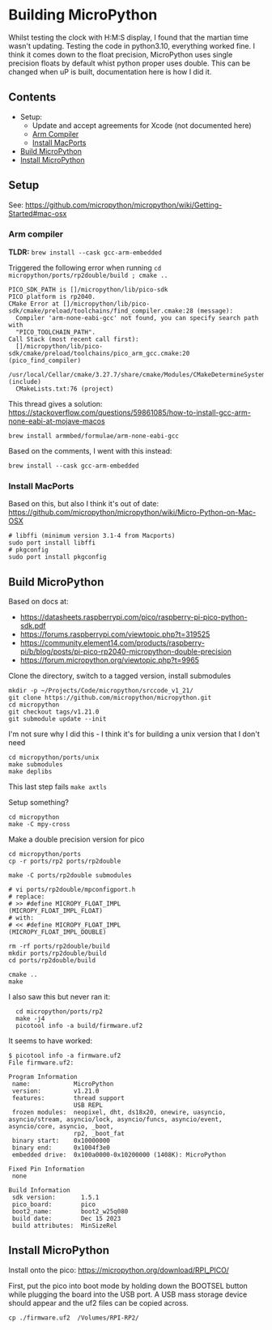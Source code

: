 
# Building MicroPython

Whilst testing the clock with H:M:S display, I found that the martian time wasn't updating.
Testing the code in python3.10, everything worked fine.
I think it comes down to the float precision, MicroPython uses single precision floats by default whist python proper uses double.
This can be changed when uP is built, documentation here is how I did it.


## Contents
* Setup:
  * Update and accept agreements for Xcode (not documented here)
  * [Arm Compiler](#arm-compiler)
  * [Install MacPorts](#install-macports)
* [Build MicroPython](#build-microPython)
* [Install MicroPython](#install-microPython)


## Setup

See: https://github.com/micropython/micropython/wiki/Getting-Started#mac-osx

### Arm compiler
**TLDR:** `brew install --cask gcc-arm-embedded`

Triggered the following error when running `cd micropython/ports/rp2double/build ; cmake ..`

```
PICO_SDK_PATH is []/micropython/lib/pico-sdk
PICO platform is rp2040.
CMake Error at []/micropython/lib/pico-sdk/cmake/preload/toolchains/find_compiler.cmake:28 (message):
  Compiler 'arm-none-eabi-gcc' not found, you can specify search path with
  "PICO_TOOLCHAIN_PATH".
Call Stack (most recent call first):
  []/micropython/lib/pico-sdk/cmake/preload/toolchains/pico_arm_gcc.cmake:20 (pico_find_compiler)
  /usr/local/Cellar/cmake/3.27.7/share/cmake/Modules/CMakeDetermineSystem.cmake:148 (include)
  CMakeLists.txt:76 (project)
```

This thread gives a solution: https://stackoverflow.com/questions/59861085/how-to-install-gcc-arm-none-eabi-at-mojave-macos
```
brew install armmbed/formulae/arm-none-eabi-gcc
```
Based on the comments, I went with this instead:
```
brew install --cask gcc-arm-embedded
```


### Install MacPorts

Based on this, but also I think it's out of date: https://github.com/micropython/micropython/wiki/Micro-Python-on-Mac-OSX
```
# libffi (minimum version 3.1-4 from Macports)
sudo port install libffi
# pkgconfig
sudo port install pkgconfig
```

## Build MicroPython

Based on docs at:
* https://datasheets.raspberrypi.com/pico/raspberry-pi-pico-python-sdk.pdf
* https://forums.raspberrypi.com/viewtopic.php?t=319525
* https://community.element14.com/products/raspberry-pi/b/blog/posts/pi-pico-rp2040-micropython-double-precision
* https://forum.micropython.org/viewtopic.php?t=9965


Clone the directory, switch to a tagged version, install submodules
```
mkdir -p ~/Projects/Code/micropython/srccode_v1_21/
git clone https://github.com/micropython/micropython.git
cd micropython
git checkout tags/v1.21.0
git submodule update --init
```

I'm not sure why I did this - I think it's for building a unix version that I don't need
```
cd micropython/ports/unix
make submodules
make deplibs
```
This last step fails `make axtls`

Setup something?
```
cd micropython
make -C mpy-cross
```

Make a double precision version for pico
```
cd micropython/ports
cp -r ports/rp2 ports/rp2double

make -C ports/rp2double submodules

# vi ports/rp2double/mpconfigport.h
# replace:
# >> #define MICROPY_FLOAT_IMPL                      (MICROPY_FLOAT_IMPL_FLOAT)
# with:
# << #define MICROPY_FLOAT_IMPL                      (MICROPY_FLOAT_IMPL_DOUBLE)

rm -rf ports/rp2double/build
mkdir ports/rp2double/build
cd ports/rp2double/build

cmake ..
make
```

I also saw this but never ran it:
```
  cd micropython/ports/rp2
  make -j4
  picotool info -a build/firmware.uf2
```

It seems to have worked:
```
$ picotool info -a firmware.uf2
File firmware.uf2:

Program Information
 name:            MicroPython
 version:         v1.21.0
 features:        thread support
                  USB REPL
 frozen modules:  neopixel, dht, ds18x20, onewire, uasyncio, asyncio/stream, asyncio/lock, asyncio/funcs, asyncio/event, asyncio/core, asyncio, _boot,
                  rp2, _boot_fat
 binary start:    0x10000000
 binary end:      0x1004f3e0
 embedded drive:  0x100a0000-0x10200000 (1408K): MicroPython

Fixed Pin Information
 none

Build Information
 sdk version:       1.5.1
 pico_board:        pico
 boot2_name:        boot2_w25q080
 build date:        Dec 15 2023
 build attributes:  MinSizeRel
```

## Install MicroPython

Install onto the pico: https://micropython.org/download/RPI_PICO/

First, put the pico into boot mode by holding down the BOOTSEL button while plugging the board into the USB port. A USB mass storage device should appear and the uf2 files can be copied across.

```
cp ./firmware.uf2  /Volumes/RPI-RP2/
```

